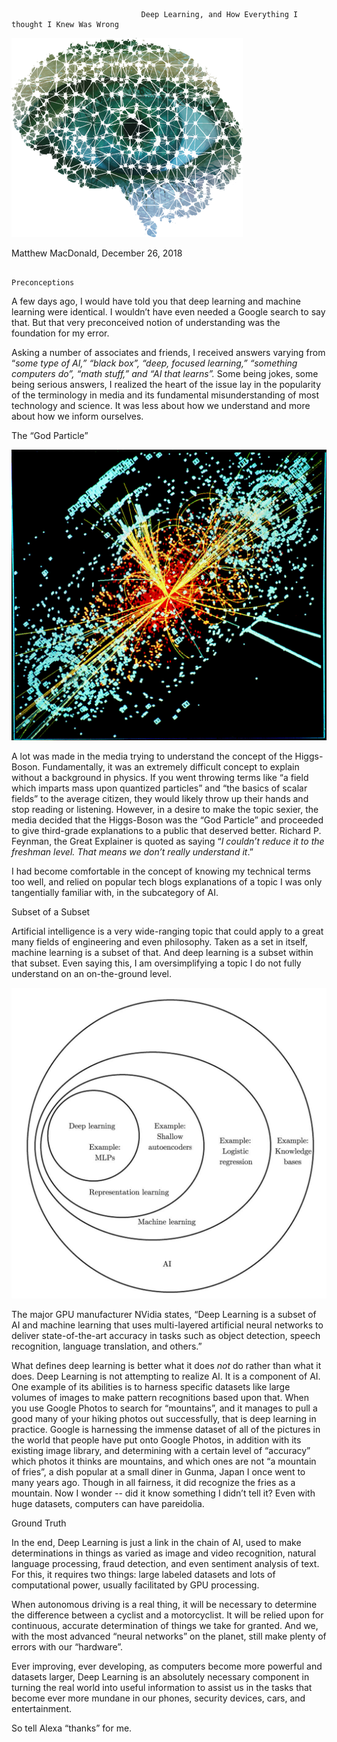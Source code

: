                                  Deep Learning, and How Everything I thought I Knew Was Wrong

![](media/39ffa5414fa6a27edcc2815db4448c08.png)

Matthew MacDonald, December 26, 2018

                                                                               Preconceptions

A few days ago, I would have told you that deep learning and machine learning
were identical. I wouldn’t have even needed a Google search to say that. But
that very preconceived notion of understanding was the foundation for my error.

Asking a number of associates and friends, I received answers varying from
“*some type of AI,” “black box”, “deep, focused learning,” “something computers
do”, “math stuff,” and “AI that learns”.* Some being jokes, some being serious
answers, I realized the heart of the issue lay in the popularity of the
terminology in media and its fundamental misunderstanding of most technology and
science. It was less about how we understand and more about how we inform
ourselves.

The “God Particle”

![](media/1825eeef1f95d9df6e868da6b7ae0da9.jpg)

A lot was made in the media trying to understand the concept of the Higgs-Boson.
Fundamentally, it was an extremely difficult concept to explain without a
background in physics. If you went throwing terms like “a field which imparts
mass upon quantized particles” and “the basics of scalar fields” to the average
citizen, they would likely throw up their hands and stop reading or listening.
However, in a desire to make the topic sexier, the media decided that the
Higgs-Boson was the “God Particle” and proceeded to give third-grade
explanations to a public that deserved better. Richard P. Feynman, the Great
Explainer is quoted as saying “*I couldn’t reduce it to the freshman level. That
means we don’t really understand it*.”

I had become comfortable in the concept of knowing my technical terms too well,
and relied on popular tech blogs explanations of a topic I was only tangentially
familiar with, in the subcategory of AI.

Subset of a Subset

Artificial intelligence is a very wide-ranging topic that could apply to a great
many fields of engineering and even philosophy. Taken as a set in itself,
machine learning is a subset of that. And deep learning is a subset within that
subset. Even saying this, I am oversimplifying a topic I do not fully understand
on an on-the-ground level.

![](media/a0d07ab02aba9b4e97b21d04c92a9abe.jpg)

The major GPU manufacturer NVidia states, “Deep Learning is a subset of AI and
machine learning that uses multi-layered artificial neural networks to deliver
state-of-the-art accuracy in tasks such as object detection, speech recognition,
language translation, and others.”

What defines deep learning is better what it does *not* do rather than what it
does. Deep Learning is not attempting to realize AI. It is a component of AI.
One example of its abilities is to harness specific datasets like large volumes
of images to make pattern recognitions based upon that. When you use Google
Photos to search for “mountains”, and it manages to pull a good many of your
hiking photos out successfully, that is deep learning in practice. Google is
harnessing the immense dataset of all of the pictures in the world that people
have put onto Google Photos, in addition with its existing image library, and
determining with a certain level of “accuracy” which photos it thinks are
mountains, and which ones are not “a mountain of fries”, a dish popular at a
small diner in Gunma, Japan I once went to many years ago. Though in all
fairness, it did recognize the fries as a mountain. Now I wonder -- did it know
something I didn’t tell it? Even with huge datasets, computers can have
pareidolia.

Ground Truth

In the end, Deep Learning is just a link in the chain of AI, used to make
determinations in things as varied as image and video recognition, natural
language processing, fraud detection, and even sentiment analysis of text. For
this, it requires two things: large labeled datasets and lots of computational
power, usually facilitated by GPU processing.

When autonomous driving is a real thing, it will be necessary to determine the
difference between a cyclist and a motorcyclist. It will be relied upon for
continuous, accurate determination of things we take for granted. And we, with
the most advanced “neural networks” on the planet, still make plenty of errors
with our “hardware”.

Ever improving, ever developing, as computers become more powerful and datasets
larger, Deep Learning is an absolutely necessary component in turning the real
world into useful information to assist us in the tasks that become ever more
mundane in our phones, security devices, cars, and entertainment.

So tell Alexa “thanks” for me.
